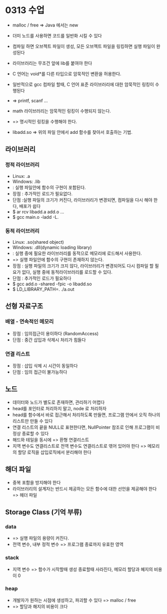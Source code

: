 # 0313 수업
* malloc / free => Java 에서는 new
* 더미 노드를 사용하면 코드를 일반화 시킬 수 있다
* 컴파일 하면 오브젝트 파일이 생성, 모든 오브젝트 파일을 링킹하면 실행 파일이 완성된다
* 라이브러리는 무조건 앞에 lib를 붙여야 한다
* C 언어는 void*를 다른 타입으로 암묵적인 변환을 허용한다.

* 일반적으로 gcc 컴파일 할때, C 언어 표준 라이브러리에 대한 암묵적인 링킹이 수행된다
* => printf, scanf …
* math 라이브러리는 암묵적인 링킹이 수행되지 않는다.
* => 명시적인 링킹을 수행해야 한다.

* libadd.so => 위의 파일 안에서 add 함수를 찾아서 호출하는 기법.

## 라이브러리
### 정적 라이브러리
* Linux: .a
* Windows: .lib
* : 실행 파일안에 함수의 구현이 포함된다.
* 장점 : 추가적인 로드가 필요없다.
* 단점 :실행 파일의 크기가 커진다, 라이브러리가 변경되면, 컴파일을 다시 해야 한다, 배포가 쉽다
* $ ar rcv libadd.a add.o …
* $ gcc main.o -ladd -L.

### 동적 라이브러리
* Linux: .so(shared object)
* Windows: .dll(dynamic loading library)
* : 실행 중에 필요한 라이브러리를 동적으로 메모리에 로드해서 사용한다.
* => 실행 파일안에 함수의 구현이 존재하지 않는다.
* 장점 : 실행 파일의 크기가 크지 않다, 라이브러리가 변경되어도 다시 컴파일 할 필요가 없다, 실행 중에 동적라이브러리를 로드할 수 있다.
* 단점 : 추가적인 로드가 필요하다
* $ gcc add.o -shared -fpic -o libadd.so
* $ LD_LIBRARY_PATH=. ./a.out

## 선형 자료구조
### 배열 - 연속적인 메모리
* 장점 : 임의접근이 용이하다 (RandomAccess)
* 단점 : 중간 삽입과 삭제시 처리가 힘들다

### 연결 리스트 
* 장점 : 삽입 삭제 시 시간이 동일하다
* 단점 : 임의 접근이 불가능하다

## 노드
* 데이터와 노드가 별도로 존재하면, 관리하기 어렵다
* head를 포인터로 처리하지 말고, node 로 처리하자
* head를 함수에서 바로 접근해서 처리하도록 만들면, 프로그램 안에서 오직 하나의 리스트만 만들 수 있다
* 연결 리스트의 끝을 NULL로 표현한다면, NullPointer 참조로 인해 프로그램이 비정상 종료할 수 있다
* 해드와 테일을 동시에 => 환형 연결리스트
* 지역 변수도 연결리스트로 전역 변수도 연결리스트로 엮어 있어야 한다 => 메모리의 할당 로직을 삽입로직에서 분리해야 한다

## 해더 파일
* 중복 포함을 방지해야 한다
* 라이브러리의 설계자는 반드시 제공하는 모든 함수에 대한 선언을 제공해야 한다 => 헤더 파일

## Storage Class (기억 부류)
### data 
* => 실행 파일의 용량이 커진다. 
* 전역 변수, 내부 정적 변수 => 프로그램 종료까지 유효한 영역

###  stack 
* 지역 변수 => 함수가 시작할때 생성 종료할때 사라진다, 메모리 할당과 혜지의 비용이 0

### heap
* 개발자가 원하는 시점에 생성하고, 파괴할 수 있다 =>  malloc / free
* => 할당과 해지의 비용이 크다 